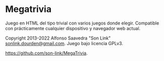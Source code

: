 # Megatrivia

Juego en HTML del tipo trivial con varios juegos donde elegir. Compatible con prácticamente cualquier dispositivo y navegador web actual.

Copyright 2013-2022 Alfonso Saavedra "Son Link" <sonlink.dourden@gmail.com>.
Juego bajo licencia GPLv3.

https://github.com/son-link/MegaTrivia.
